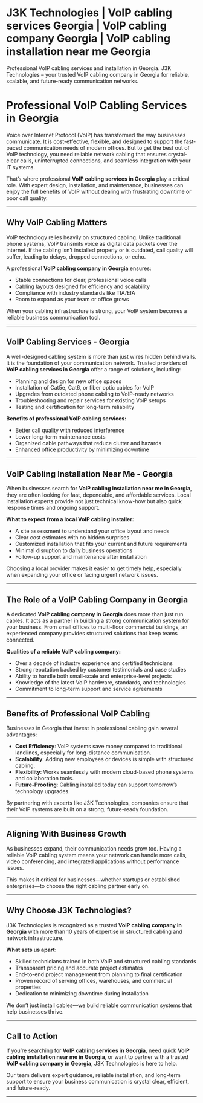 # J3K Technologies | VoIP cabling services Georgia | VoIP cabling company Georgia | VoIP cabling installation near me Georgia
Professional VoIP cabling services and installation in Georgia. J3K Technologies – your trusted VoIP cabling company in Georgia for reliable, scalable, and future-ready communication networks.
# Professional VoIP Cabling Services in Georgia  

Voice over Internet Protocol (VoIP) has transformed the way businesses communicate. It is cost-effective, flexible, and designed to support the fast-paced communication needs of modern offices. But to get the best out of VoIP technology, you need reliable network cabling that ensures crystal-clear calls, uninterrupted connections, and seamless integration with your IT systems.  

That’s where professional **VoIP cabling services in Georgia** play a critical role. With expert design, installation, and maintenance, businesses can enjoy the full benefits of VoIP without dealing with frustrating downtime or poor call quality.  

---

## Why VoIP Cabling Matters  

VoIP technology relies heavily on structured cabling. Unlike traditional phone systems, VoIP transmits voice as digital data packets over the internet. If the cabling isn’t installed properly or is outdated, call quality will suffer, leading to delays, dropped connections, or echo.  

A professional **VoIP cabling company in Georgia** ensures:  

- Stable connections for clear, professional voice calls  
- Cabling layouts designed for efficiency and scalability  
- Compliance with industry standards like TIA/EIA  
- Room to expand as your team or office grows  

When your cabling infrastructure is strong, your VoIP system becomes a reliable business communication tool.  

---

## VoIP Cabling Services - Georgia  

A well-designed cabling system is more than just wires hidden behind walls. It is the foundation of your communication network. Trusted providers of **VoIP cabling services in Georgia** offer a range of solutions, including:  

- Planning and design for new office spaces  
- Installation of Cat5e, Cat6, or fiber optic cables for VoIP  
- Upgrades from outdated phone cabling to VoIP-ready networks  
- Troubleshooting and repair services for existing VoIP setups  
- Testing and certification for long-term reliability  

**Benefits of professional VoIP cabling services:**  
- Better call quality with reduced interference  
- Lower long-term maintenance costs  
- Organized cable pathways that reduce clutter and hazards  
- Enhanced office productivity by minimizing downtime  

---

## VoIP Cabling Installation Near Me - Georgia  

When businesses search for **VoIP cabling installation near me in Georgia**, they are often looking for fast, dependable, and affordable services. Local installation experts provide not just technical know-how but also quick response times and ongoing support.  

**What to expect from a local VoIP cabling installer:**  
- A site assessment to understand your office layout and needs  
- Clear cost estimates with no hidden surprises  
- Customized installation that fits your current and future requirements  
- Minimal disruption to daily business operations  
- Follow-up support and maintenance after installation  

Choosing a local provider makes it easier to get timely help, especially when expanding your office or facing urgent network issues.  

---

## The Role of a VoIP Cabling Company in Georgia  

A dedicated **VoIP cabling company in Georgia** does more than just run cables. It acts as a partner in building a strong communication system for your business. From small offices to multi-floor commercial buildings, an experienced company provides structured solutions that keep teams connected.  

**Qualities of a reliable VoIP cabling company:**  
- Over a decade of industry experience and certified technicians  
- Strong reputation backed by customer testimonials and case studies  
- Ability to handle both small-scale and enterprise-level projects  
- Knowledge of the latest VoIP hardware, standards, and technologies  
- Commitment to long-term support and service agreements  

---

## Benefits of Professional VoIP Cabling  

Businesses in Georgia that invest in professional cabling gain several advantages:  

- **Cost Efficiency**: VoIP systems save money compared to traditional landlines, especially for long-distance communication.  
- **Scalability**: Adding new employees or devices is simple with structured cabling.  
- **Flexibility**: Works seamlessly with modern cloud-based phone systems and collaboration tools.  
- **Future-Proofing**: Cabling installed today can support tomorrow’s technology upgrades.  

By partnering with experts like J3K Technologies, companies ensure that their VoIP systems are built on a strong, future-ready foundation.  

---

## Aligning With Business Growth  

As businesses expand, their communication needs grow too. Having a reliable VoIP cabling system means your network can handle more calls, video conferencing, and integrated applications without performance issues.  

This makes it critical for businesses—whether startups or established enterprises—to choose the right cabling partner early on.  

---

## Why Choose J3K Technologies?  

J3K Technologies is recognized as a trusted **VoIP cabling company in Georgia** with more than 10 years of expertise in structured cabling and network infrastructure.  

**What sets us apart:**  
- Skilled technicians trained in both VoIP and structured cabling standards  
- Transparent pricing and accurate project estimates  
- End-to-end project management from planning to final certification  
- Proven record of serving offices, warehouses, and commercial properties  
- Dedication to minimizing downtime during installation  

We don’t just install cables—we build reliable communication systems that help businesses thrive.  

---

## Call to Action  

If you’re searching for **VoIP cabling services in Georgia**, need quick **VoIP cabling installation near me in Georgia**, or want to partner with a trusted **VoIP cabling company in Georgia**, J3K Technologies is here to help.  

Our team delivers expert guidance, reliable installation, and long-term support to ensure your business communication is crystal clear, efficient, and future-ready.  

---

